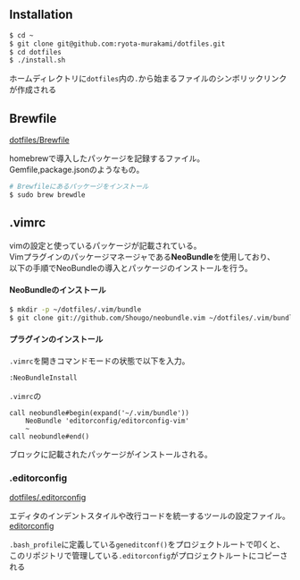 ## Installation

```sh
$ cd ~
$ git clone git@github.com:ryota-murakami/dotfiles.git
$ cd dotfiles
$ ./install.sh
```

ホームディレクトリに`dotfiles`内の`.`から始まるファイルのシンボリックリンクが作成される

## Brewfile

<a href="https://github.com/ryota-murakami/dotfiles/blob/master/Brewfile" target="_new">dotfiles/Brewfile</a>

homebrewで導入したパッケージを記録するファイル。  
Gemfile,package.jsonのようなもの。

```sh
# Brewfileにあるパッケージをインストール
$ sudo brew brewdle
```

## .vimrc
vimの設定と使っているパッケージが記載されている。  
Vimプラグインのパッケージマネージャである**NeoBundle**を使用しており、  
以下の手順でNeoBundleの導入とパッケージのインストールを行う。

#### NeoBundleのインストール

```sh
$ mkdir -p ~/dotfiles/.vim/bundle
$ git clone git://github.com/Shougo/neobundle.vim ~/dotfiles/.vim/bundle/neobundle.vim
```

#### プラグインのインストール

`.vimrc`を開きコマンドモードの状態で以下を入力。  

```sh
:NeoBundleInstall
```

`.vimrc`の

```vim
call neobundle#begin(expand('~/.vim/bundle'))
    NeoBundle 'editorconfig/editorconfig-vim'
    ~
call neobundle#end()
```

ブロックに記載されたパッケージがインストールされる。

### .editorconfig

<a href="https://github.com/ryota-murakami/dotfiles/blob/master/.editorconfig" target="_new">dotfiles/.editorconfig</a>

エディタのインデントスタイルや改行コードを統一するツールの設定ファイル。
<a href="http://editorconfig.org/" target="_new">editorconfig</a>

`.bash_profile`に定義している`geneditconf()`をプロジェクトルートで叩くと、  
このリポジトリで管理している`.editorconfig`がプロジェクトルートにコピーされる
